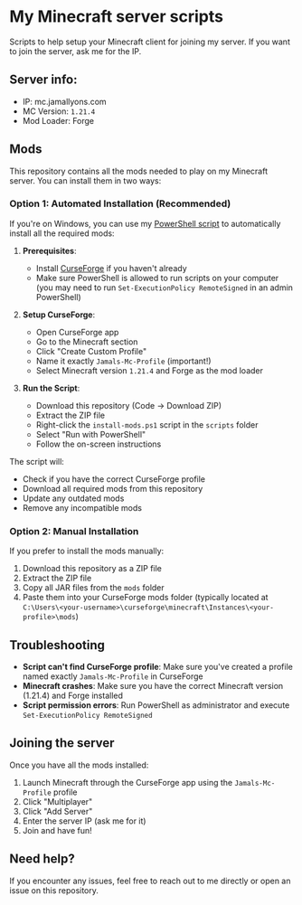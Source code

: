 # My Minecraft server scripts

Scripts to help setup your Minecraft client for joining my server. If you want to join the server, ask me for the IP.

## Server info:

- IP: mc.jamallyons.com
- MC Version: `1.21.4`
- Mod Loader: Forge

## Mods

This repository contains all the mods needed to play on my Minecraft server. You can install them in two ways:

### Option 1: Automated Installation (Recommended)

If you're on Windows, you can use my [PowerShell script](./scripts/install-mods.ps1) to automatically install all the required mods:

1. **Prerequisites**:

   - Install [CurseForge](https://www.curseforge.com/download/app) if you haven't already
   - Make sure PowerShell is allowed to run scripts on your computer (you may need to run `Set-ExecutionPolicy RemoteSigned` in an admin PowerShell)

2. **Setup CurseForge**:

   - Open CurseForge app
   - Go to the Minecraft section
   - Click "Create Custom Profile"
   - Name it exactly `Jamals-Mc-Profile` (important!)
   - Select Minecraft version `1.21.4` and Forge as the mod loader

3. **Run the Script**:
   - Download this repository (Code → Download ZIP)
   - Extract the ZIP file
   - Right-click the `install-mods.ps1` script in the `scripts` folder
   - Select "Run with PowerShell"
   - Follow the on-screen instructions

The script will:

- Check if you have the correct CurseForge profile
- Download all required mods from this repository
- Update any outdated mods
- Remove any incompatible mods

### Option 2: Manual Installation

If you prefer to install the mods manually:

1. Download this repository as a ZIP file
2. Extract the ZIP file
3. Copy all JAR files from the `mods` folder
4. Paste them into your CurseForge mods folder (typically located at `C:\Users\<your-username>\curseforge\minecraft\Instances\<your-profile>\mods`)

## Troubleshooting

- **Script can't find CurseForge profile**: Make sure you've created a profile named exactly `Jamals-Mc-Profile` in CurseForge
- **Minecraft crashes**: Make sure you have the correct Minecraft version (1.21.4) and Forge installed
- **Script permission errors**: Run PowerShell as administrator and execute `Set-ExecutionPolicy RemoteSigned`

## Joining the server

Once you have all the mods installed:

1. Launch Minecraft through the CurseForge app using the `Jamals-Mc-Profile` profile
2. Click "Multiplayer"
3. Click "Add Server"
4. Enter the server IP (ask me for it)
5. Join and have fun!

## Need help?

If you encounter any issues, feel free to reach out to me directly or open an issue on this repository.
